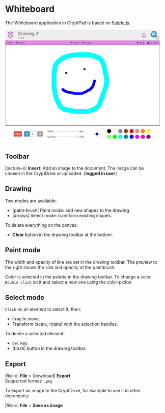 # Whiteboard

The Whiteboard application in CryptPad is based on [Fabric.js](http://fabricjs.com/).

<img class="screenshot" alt="preview of the whiteboard application" src="/images/whiteboard-preview.png">

## Toolbar

|picture-o| **Insert**: Add an image to the document. The image can be chosen in the CryptDrive or uploaded. {**logged in user**}

## Drawing

Two modes are available: 

- |paint-brush| Paint mode: add new shapes to the drawing. 
- |arrows| Select mode: transform existing shapes. 

To delete everything on the canvas: 

- **Clear** button in the drawing toolbar at the bottom.

## Paint mode

The width and opacity of line are set in the drawing toolbar. The preview to the right shows the size and opacity of the paintbrush.

Color is selected in the palette in the drawing toolbar. To change a color `Double click` on it and select a new one using the color-picker.

## Select mode

`Click` on an element to select it, then:
- `Drag` to move.
- Transform (scale, rotate) with the selection handles. 

To delete a selected element: 
- `Del` key.
- |trash| button in the drawing toolbar.

## Export

|file-o| **File** > |download| **Export**  
Supported format: `.png`

To export an image to the CryptDrive, for example to use it in other documents: 

|file-o| **File** > <i class="fa fa-file-image-o"></i> **Save as image**